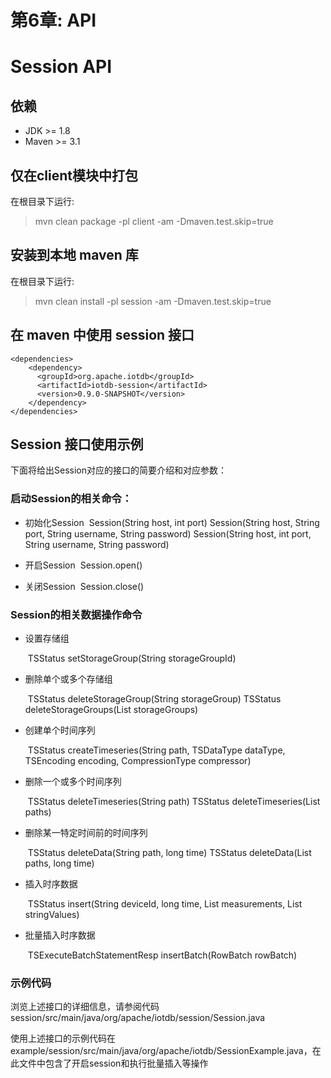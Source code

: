 <!--

    Licensed to the Apache Software Foundation (ASF) under one
    or more contributor license agreements.  See the NOTICE file
    distributed with this work for additional information
    regarding copyright ownership.  The ASF licenses this file
    to you under the Apache License, Version 2.0 (the
    "License"); you may not use this file except in compliance
    with the License.  You may obtain a copy of the License at
    
        http://www.apache.org/licenses/LICENSE-2.0
    
    Unless required by applicable law or agreed to in writing,
    software distributed under the License is distributed on an
    "AS IS" BASIS, WITHOUT WARRANTIES OR CONDITIONS OF ANY
    KIND, either express or implied.  See the License for the
    specific language governing permissions and limitations
    under the License.

-->

# 第6章: API

# Session API

## 依赖

* JDK >= 1.8
* Maven >= 3.1

## 仅在client模块中打包

在根目录下运行:
> mvn clean package -pl client -am -Dmaven.test.skip=true

## 安装到本地 maven 库

在根目录下运行:
> mvn clean install -pl session -am -Dmaven.test.skip=true

## 在 maven 中使用 session 接口

```
<dependencies>
    <dependency>
      <groupId>org.apache.iotdb</groupId>
      <artifactId>iotdb-session</artifactId>
      <version>0.9.0-SNAPSHOT</version>
    </dependency>
</dependencies>
```

## Session 接口使用示例
下面将给出Session对应的接口的简要介绍和对应参数：

### 启动Session的相关命令：

* 初始化Session
  ​	Session(String host, int port)
  	Session(String host, String port, String username, String password)
  	Session(String host, int port, String username, String password)

* 开启Session
  ​	Session.open()

* 关闭Session
  ​	Session.close()

### Session的相关数据操作命令

* 设置存储组

  ​	TSStatus setStorageGroup(String storageGroupId)

* 删除单个或多个存储组

  ​	TSStatus deleteStorageGroup(String storageGroup)
  	TSStatus deleteStorageGroups(List<String> storageGroups)

* 创建单个时间序列

  ​	TSStatus createTimeseries(String path, TSDataType dataType, TSEncoding encoding, CompressionType compressor)

* 删除一个或多个时间序列

  ​	TSStatus deleteTimeseries(String path)
  	TSStatus deleteTimeseries(List<String> paths)

* 删除某一特定时间前的时间序列

  ​	TSStatus deleteData(String path, long time)
  	TSStatus deleteData(List<String> paths, long time)

* 插入时序数据

  ​	TSStatus insert(String deviceId, long time, List<String> measurements, List<String> stringValues)

* 批量插入时序数据

  ​	TSExecuteBatchStatementResp insertBatch(RowBatch rowBatch)

### 示例代码

 浏览上述接口的详细信息，请参阅代码session/src/main/java/org/apache/iotdb/session/Session.java

 使用上述接口的示例代码在example/session/src/main/java/org/apache/iotdb/SessionExample.java，在此文件中包含了开启session和执行批量插入等操作